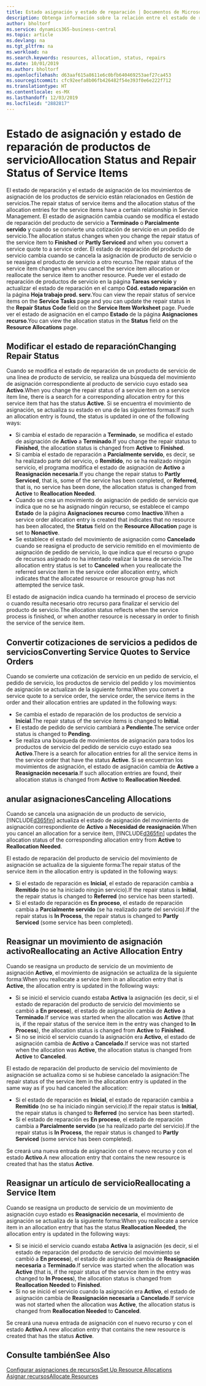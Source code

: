 ```yaml
---
title: Estado asignación y estado de reparación | Documentos de Microsoft
description: Obtenga información sobre la relación entre el estado de reparación de los elementos de servicio y el estado de asignación de las entradas de asignación.
author: bholtorf
ms.service: dynamics365-business-central
ms.topic: article
ms.devlang: na
ms.tgt_pltfrm: na
ms.workload: na
ms.search.keywords: resources, allocation, status, repairs
ms.date: 10/01/2019
ms.author: bholtorf
ms.openlocfilehash: d63aaf615a8611e6c0bfb640469253aef27ca453
ms.sourcegitcommit: cfc92eefa8b06fb426482f54e393f0e6e222f712
ms.translationtype: HT
ms.contentlocale: es-MX
ms.lasthandoff: 12/03/2019
ms.locfileid: "2882817"
---
```

# <a name="allocation-status-and-repair-status-of-service-items"></a><span data-ttu-id="9d098-103">Estado de asignación y estado de reparación de productos de servicio</span><span class="sxs-lookup"><span data-stu-id="9d098-103">Allocation Status and Repair Status of Service Items</span></span>
<span data-ttu-id="9d098-104">El estado de reparación y el estado de asignación de los movimientos de asignación de los productos de servicio están relacionados en Gestión de servicios.</span><span class="sxs-lookup"><span data-stu-id="9d098-104">The repair status of service items and the allocation status of the allocation entries for the service items have a certain relationship in Service Management.</span></span> <span data-ttu-id="9d098-105">El estado de asignación cambia cuando se modifica el estado de reparación del producto de servicio a **Terminado** o **Parcialmente servido** y cuando se convierte una cotización de servicio en un pedido de servicio.</span><span class="sxs-lookup"><span data-stu-id="9d098-105">The allocation status changes when you change the repair status of the service item to **Finished** or **Partly Serviced** and when you convert a service quote to a service order.</span></span> <span data-ttu-id="9d098-106">El estado de reparación del producto de servicio cambia cuando se cancela la asignación de producto de servicio o se reasigna el producto de servicio a otro recurso.</span><span class="sxs-lookup"><span data-stu-id="9d098-106">The repair status of the service item changes when you cancel the service item allocation or reallocate the service item to another resource.</span></span> <span data-ttu-id="9d098-107">Puede ver el estado de reparación de productos de servicio en la página **Tareas servicio** y actualizar el estado de reparación en el campo **Cód. estado reparación** en la página **Hoja trabajo prod. serv.**</span><span class="sxs-lookup"><span data-stu-id="9d098-107">You can view the repair status of service items on the **Service Tasks** page and you can update the repair status in the **Repair Status Code** field on the **Service Item Worksheet** page.</span></span> <span data-ttu-id="9d098-108">Puede ver el estado de asignación en el campo **Estado** de la página **Asignaciones recurso**.</span><span class="sxs-lookup"><span data-stu-id="9d098-108">You can view the allocation status in the **Status** field on the **Resource Allocations** page.</span></span>  
  
## <a name="changing-repair-status"></a><span data-ttu-id="9d098-109">Modificar el estado de reparación</span><span class="sxs-lookup"><span data-stu-id="9d098-109">Changing Repair Status</span></span>  
<span data-ttu-id="9d098-110">Cuando se modifica el estado de reparación de un producto de servicio de una línea de producto de servicio, se realiza una búsqueda del movimiento de asignación correspondiente al producto de servicio cuyo estado sea **Activo**.</span><span class="sxs-lookup"><span data-stu-id="9d098-110">When you change the repair status of a service item on a service item line, there is a search for a corresponding allocation entry for this service item that has the status **Active**.</span></span> <span data-ttu-id="9d098-111">Si se encuentra el movimiento de asignación, se actualiza su estado en una de las siguientes formas:</span><span class="sxs-lookup"><span data-stu-id="9d098-111">If such an allocation entry is found, the status is updated in one of the following ways:</span></span>  
  
* <span data-ttu-id="9d098-112">Si cambia el estado de reparación a **Terminado**, se modifica el estado de asignación de **Activo** a **Terminado**.</span><span class="sxs-lookup"><span data-stu-id="9d098-112">If you change the repair status to **Finished**, the allocation status is changed from **Active** to **Finished**.</span></span>  
* <span data-ttu-id="9d098-113">Si cambia el estado de reparación a **Parcialmente servido**, es decir, se ha realizado parte del servicio, o **Remitido**, no se ha realizado ningún servicio, el programa modifica el estado de asignación de **Activo** a **Reasignación necesaria**.</span><span class="sxs-lookup"><span data-stu-id="9d098-113">If you change the repair status to **Partly Serviced**, that is, some of the service has been completed, or **Referred**, that is, no service has been done, the allocation status is changed from **Active** to **Reallocation Needed**.</span></span>  
* <span data-ttu-id="9d098-114">Cuando se crea un movimiento de asignación de pedido de servicio que indica que no se ha asignado ningún recurso, se establece el campo **Estado** de la página **Asignaciones recurso** como **Inactivo**.</span><span class="sxs-lookup"><span data-stu-id="9d098-114">When a service order allocation entry is created that indicates that no resource has been allocated, the **Status** field on the **Resource Allocation** page is set to **Nonactive**.</span></span>  
* <span data-ttu-id="9d098-115">Se establece el estado del movimiento de asignación como **Cancelado** cuando se reasigna el producto de servicio remitido en el movimiento de asignación de pedido de servicio, lo que indica que el recurso o grupo de recursos asignado no ha intentado realizar la tarea de servicio.</span><span class="sxs-lookup"><span data-stu-id="9d098-115">The allocation entry status is set to **Canceled** when you reallocate the referred service item in the service order allocation entry, which indicates that the allocated resource or resource group has not attempted the service task.</span></span>  
  
<span data-ttu-id="9d098-116">El estado de asignación indica cuando ha terminado el proceso de servicio o cuando resulta necesario otro recurso para finalizar el servicio del producto de servicio.</span><span class="sxs-lookup"><span data-stu-id="9d098-116">The allocation status reflects when the service process is finished, or when another resource is necessary in order to finish the service of the service item.</span></span>  
  
## <a name="converting-service-quotes-to-service-orders"></a><span data-ttu-id="9d098-117">Convertir cotizaciones de servicios a pedidos de servicios</span><span class="sxs-lookup"><span data-stu-id="9d098-117">Converting Service Quotes to Service Orders</span></span>  
<span data-ttu-id="9d098-118">Cuando se convierte una cotización de servicio en un pedido de servicio, el pedido de servicio, los productos de servicio del pedido y los movimientos de asignación se actualizan de la siguiente forma:</span><span class="sxs-lookup"><span data-stu-id="9d098-118">When you convert a service quote to a service order, the service order, the service items in the order and their allocation entries are updated in the following ways:</span></span>  
  
* <span data-ttu-id="9d098-119">Se cambia el estado de reparación de los productos de servicio a **Inicial**.</span><span class="sxs-lookup"><span data-stu-id="9d098-119">The repair status of the service items is changed to **Initial**.</span></span>  
* <span data-ttu-id="9d098-120">El estado de pedido de servicio cambiará a **Pendiente**.</span><span class="sxs-lookup"><span data-stu-id="9d098-120">The service order status is changed to **Pending**.</span></span>  
* <span data-ttu-id="9d098-121">Se realiza una búsqueda de movimientos de asignación para todos los productos de servicio del pedido de servicio cuyo estado sea **Activo**.</span><span class="sxs-lookup"><span data-stu-id="9d098-121">There is a search for allocation entries for all the service items in the service order that have the status **Active**.</span></span> <span data-ttu-id="9d098-122">Si se encuentran los movimientos de asignación, el estado de asignación cambia de **Activo** a **Reasignación necesaria**.</span><span class="sxs-lookup"><span data-stu-id="9d098-122">If such allocation entries are found, their allocation status is changed from **Active** to **Reallocation Needed**.</span></span>  
  
## <a name="canceling-allocations"></a><span data-ttu-id="9d098-123">anular asignaciones</span><span class="sxs-lookup"><span data-stu-id="9d098-123">Canceling Allocations</span></span>  
<span data-ttu-id="9d098-124">Cuando se cancela una asignación de un producto de servicio, [!INCLUDE[d365fin](includes/d365fin_md.md)] actualiza el estado de asignación del movimiento de asignación correspondiente de **Activo** a **Necesidad de reasignación**.</span><span class="sxs-lookup"><span data-stu-id="9d098-124">When you cancel an allocation for a service item, [!INCLUDE[d365fin](includes/d365fin_md.md)] updates the allocation status of the corresponding allocation entry from **Active** to **Reallocation Needed**.</span></span>

<span data-ttu-id="9d098-125">El estado de reparación del producto de servicio del movimiento de asignación se actualiza de la siguiente forma:</span><span class="sxs-lookup"><span data-stu-id="9d098-125">The repair status of the service item in the allocation entry is updated in the following ways:</span></span>  
  
* <span data-ttu-id="9d098-126">Si el estado de reparación es **Inicial**, el estado de reparación cambia a **Remitido** (no se ha iniciado ningún servicio).</span><span class="sxs-lookup"><span data-stu-id="9d098-126">If the repair status is **Initial**, the repair status is changed to **Referred** (no service has been started).</span></span>  
* <span data-ttu-id="9d098-127">Si el estado de reparación es **En proceso**, el estado de reparación cambia a **Parcialmente servido** (se ha realizado parte del servicio).</span><span class="sxs-lookup"><span data-stu-id="9d098-127">If the repair status is **In Process**, the repair status is changed to **Partly Serviced** (some service has been completed).</span></span>  
  
## <a name="reallocating-an-active-allocation-entry"></a><span data-ttu-id="9d098-128">Reasignar un movimiento de asignación activo</span><span class="sxs-lookup"><span data-stu-id="9d098-128">Reallocating an Active Allocation Entry</span></span>  
<span data-ttu-id="9d098-129">Cuando se reasigna un producto de servicio de un movimiento de asignación **Activo**, el movimiento de asignación se actualiza de la siguiente forma:</span><span class="sxs-lookup"><span data-stu-id="9d098-129">When you reallocate a service item in an allocation entry that is **Active**, the allocation entry is updated in the following ways:</span></span>  
  
* <span data-ttu-id="9d098-130">Si se inició el servicio cuando estaba **Activa** la asignación (es decir, si el estado de reparación del producto de servicio del movimiento se cambió a **En proceso**), el estado de asignación cambia de **Activo** a **Terminado**.</span><span class="sxs-lookup"><span data-stu-id="9d098-130">If service was started when the allocation was **Active** (that is, if the repair status of the service item in the entry was changed to **In Process**), the allocation status is changed from **Active** to **Finished**.</span></span>  
* <span data-ttu-id="9d098-131">Si no se inició el servicio cuando la asignación era **Activo**, el estado de asignación cambia de **Activo** a **Cancelado**.</span><span class="sxs-lookup"><span data-stu-id="9d098-131">If service was not started when the allocation was **Active**, the allocation status is changed from **Active** to **Canceled**.</span></span>  
  
<span data-ttu-id="9d098-132">El estado de reparación del producto de servicio del movimiento de asignación se actualiza como si se hubiese cancelado la asignación:</span><span class="sxs-lookup"><span data-stu-id="9d098-132">The repair status of the service item in the allocation entry is updated in the same way as if you had canceled the allocation:</span></span>  
  
* <span data-ttu-id="9d098-133">Si el estado de reparación es **Inicial**, el estado de reparación cambia a **Remitido** (no se ha iniciado ningún servicio).</span><span class="sxs-lookup"><span data-stu-id="9d098-133">If the repair status is **Initial**, the repair status is changed to **Referred** (no service has been started).</span></span>  
* <span data-ttu-id="9d098-134">Si el estado de reparación es **En proceso**, el estado de reparación cambia a **Parcialmente servido** (se ha realizado parte del servicio).</span><span class="sxs-lookup"><span data-stu-id="9d098-134">If the repair status is **In Process**, the repair status is changed to **Partly Serviced** (some service has been completed).</span></span>  
  
<span data-ttu-id="9d098-135">Se creará una nueva entrada de asignación con el nuevo recurso y con el estado **Activo**.</span><span class="sxs-lookup"><span data-stu-id="9d098-135">A new allocation entry that contains the new resource is created that has the status **Active**.</span></span>  
  
## <a name="reallocating-a-service-item"></a><span data-ttu-id="9d098-136">Reasignar un artículo de servicio</span><span class="sxs-lookup"><span data-stu-id="9d098-136">Reallocating a Service Item</span></span>  
<span data-ttu-id="9d098-137">Cuando se reasigna un producto de servicio de un movimiento de asignación cuyo estado es **Reasignación necesaria**, el movimiento de asignación se actualiza de la siguiente forma:</span><span class="sxs-lookup"><span data-stu-id="9d098-137">When you reallocate a service item in an allocation entry that has the status **Reallocation Needed**, the allocation entry is updated in the following ways:</span></span>  
  
* <span data-ttu-id="9d098-138">Si se inició el servicio cuando estaba **Activa** la asignación (es decir, si el estado de reparación del producto de servicio del movimiento se cambió a **En proceso**), el estado de asignación cambia de **Reasignación necesaria** a **Terminado**.</span><span class="sxs-lookup"><span data-stu-id="9d098-138">If service was started when the allocation was **Active** (that is, if the repair status of the service item in the entry was changed to **In Process**), the allocation status is changed from **Reallocation Needed** to **Finished**.</span></span>  
* <span data-ttu-id="9d098-139">Si no se inició el servicio cuando la asignación era **Activo**, el estado de asignación cambia de **Reasignación necesaria** a **Cancelado**.</span><span class="sxs-lookup"><span data-stu-id="9d098-139">If service was not started when the allocation was **Active**, the allocation status is changed from **Reallocation Needed** to **Canceled**.</span></span>  
  
<span data-ttu-id="9d098-140">Se creará una nueva entrada de asignación con el nuevo recurso y con el estado **Activo**.</span><span class="sxs-lookup"><span data-stu-id="9d098-140">A new allocation entry that contains the new resource is created that has the status **Active**.</span></span>  
  
## <a name="see-also"></a><span data-ttu-id="9d098-141">Consulte también</span><span class="sxs-lookup"><span data-stu-id="9d098-141">See Also</span></span>  
[<span data-ttu-id="9d098-142">Configurar asignaciones de recursos</span><span class="sxs-lookup"><span data-stu-id="9d098-142">Set Up Resource Allocations</span></span>](service-how-setup-resource-allocation.md)  
[<span data-ttu-id="9d098-143">Asignar recursos</span><span class="sxs-lookup"><span data-stu-id="9d098-143">Allocate Resources</span></span>](service-how-to-allocate-resources.md)  

